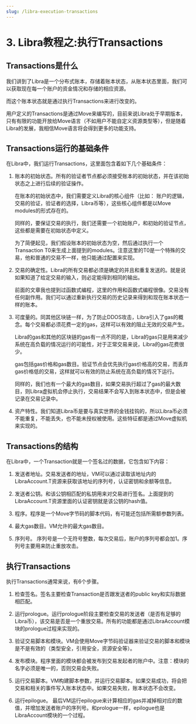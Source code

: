 ```yaml
---
slug: /libra-execution-transactions
---
```


# 3. Libra教程之:执行Transactions

## Transactions是什么

我们讲到了Libra是一个分布式账本，存储着账本状态，从账本状态里面，我们可以获取现在每一个账户的资金情况和存储的相应资源。

而这个账本状态就是通过执行Transactions来进行改变的。

用户定义的Transactions是通过Move来编写的，目前来说Libra处于早期版本，只有有限的功能开放给Move语言（不如用户不能自定义资源类型等），但是随着Libra的发展，我相信Move语言将会得到更多的功能支持。

## Transactions运行的基础条件

在Libra中，我们运行Transactions，这里面包含着如下几个基础条件：

1. 账本的初始状态。所有的验证者节点都必须接受账本的初始状态，并在该初始状态之上进行后续的验证操作。

	在账本的初始状态中，我们需要定义Libra的核心组件（比如： 账户的逻辑，交易的验证，验证者的选择，Libra币等），这些核心组件都是以Move modules的形式存在的。
	
	同样的，要保证交易的执行，我们还需要一个初始账户，和初始的验证节点，这些都是需要在初始状态中定义。
	
	为了简便起见，我们假设账本的初始状态为空，然后通过执行一个Transaction T0来生成上面提到的modules。注意这里的T0是一个特殊的交易，他和普通的交易不一样，他只能通过配置来实现。
	
2. 交易的确定性。Libra的所有交易都必须是确定的并且和重复发送的。就是说如果知道了给定交易的输入，则必定能得到相同的输出。

	前面的文章我也提到过函数式编程，这里的作用和函数式编程很像。交易没有任何副作用。我们可以通过重新执行交易的历史记录来得到和现在账本状态一样的账本。
	
3. 可度量的。同其他区块链一样，为了防止DDOS攻击，Libra引入了gas的概念。每个交易都必须花费一定的gas，这样可以有效的阻止无效的交易产生。

	Libra的gas和其他的区块链的gas有一点不同的是，Libra的gas只是用来减少系统在高负载的情况运行的可能性，对于正常交易来说，Libra的gas花费很少。
	
	gas包括gas价格和gas数目。验证节点会优先执行gas价格高的交易，而丢弃gas价格低的交易，这样就可以有效的防止系统在高负载的情况下运行。
	
	同样的，我们也有一个最大的gas数目，如果交易执行超过了gas的最大数目，则Libra虚拟机会停止执行，交易结果不会写入到账本状态中，但是会被记录在交易记录中。
	
4. 资产特性。我们知道Libra币是要与真实世界的金钱挂钩的，所以Libra币必须不能重复，不能丢失，也不能未授权被使用。这些特征都是通过Move虚拟机来实现的。

## Transactions的结构

在Libra中，一个Transaction就是一个签名过的数据，它包含如下内容：

1. 发送者地址。交易发送者的地址，VM可以通过读取该地址内的LibraAccount.T资源来获取该地址的序列号，认证密钥和余额等信息。

2. 发送者公钥。和该公钥相匹配的私钥用来对交易进行签名。上面提到的LibraAccount.T资源里面的认证密钥就是该公钥的hash值。

3. 程序。程序是一个Move字节码的脚本代码，有可能还包括所需额参数列表。

4. 最大gas数目。VM允许的最大gas数目。

5. 序列号。 序列号是一个无符号整数，每次交易后，账户的序列号都会加1。序列号主要用来防止重放攻击。

## 执行Transactions

执行Transactions通常来说，有6个步骤。

1. 检查签名。签名主要检查Transaction是否跟发送者的public key和实际数据相匹配。

2. 运行prologue。运行prologue阶段主要检查交易的发送者（是否有足够的Libra币），该交易是否是一个重放交易。所有的功能都是通过LibraAccount模块的prologue过程来实现的。

3. 验证交易脚本和模块。VM会使用Move字节码验证器来验证交易的脚本和模块是不是有效的（类型安全，引用安全，资源安全等）。

4. 发布模块。程序里面的模块都会被发布到交易发起者的账户中。注意：模块的名字必须是唯一的，否则交易会失败。

5. 运行交易脚本。VM构建脚本参数，并运行交易脚本。如果交易成功，将会把交易和相关的事件写入账本状态中。如果交易失败，账本状态不会改变。

6. 运行epilogue。 最后VM运行epilogue来计算相应的gas并减掉相对应的数值，并增加发送者账户的序列号。和prologue一样，epilogue也是LibraAccount模块的一个过程。
